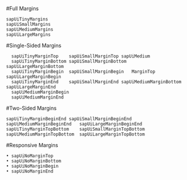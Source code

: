 #Full Margins

    sapUiTinyMargins
    sapUiSmallMargins
    sapUiMediumMargins
    sapUiLargeMargins

#Single-Sided Margins

      sapUiTinyMarginTop	sapUiSmallMarginTop	sapUiMedium	 
      sapUiTinyMarginBottom	sapUiSmallMarginBottom		sapUiLargeMarginBottom
      sapUiTinyMarginBegin	sapUiSmallMarginBegin	MarginTop	sapUiLargeMarginBegin
      sapUiTinyMarginEnd	sapUiSmallMarginEnd	sapUiMediumMarginBottom	sapUiLargeMarginEnd
      sapUiMediumMarginBegin
      sapUiMediumMarginEnd
      
#Two-Sided Margins

    sapUiTinyMarginBeginEnd	sapUiSmallMarginBeginEnd	sapUiMediumMarginBeginEnd	sapUiLargeMarginBeginEnd
    sapUiTinyMarginTopBottom	sapUiSmallMarginTopBottom	sapUiMediumMarginTopBottom	sapUiLargeMarginTopBottom

#Responsive Margins

    • sapUiNoMarginTop
    • sapUiNoMarginBottom
    • sapUiNoMarginBegin
    • sapUiNoMarginEnd

<Panel headerText="{i18n>helloPanelTitle}" class="sapUiResponsiveMargin" width="auto">
